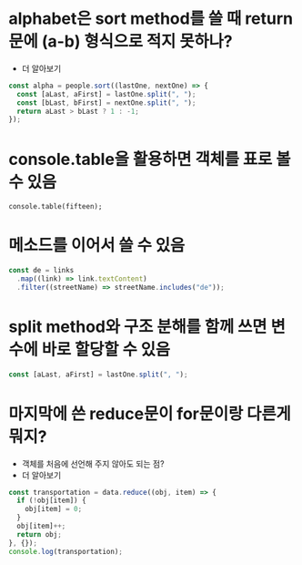# alphabet은 sort method를 쓸 때 return 문에 (a-b) 형식으로 적지 못하나?

- 더 알아보기

```jsx
const alpha = people.sort((lastOne, nextOne) => {
  const [aLast, aFirst] = lastOne.split(", ");
  const [bLast, bFirst] = nextOne.split(", ");
  return aLast > bLast ? 1 : -1;
});
```

# console.table을 활용하면 객체를 표로 볼 수 있음

`console.table(fifteen);`

# 메소드를 이어서 쓸 수 있음

```jsx
const de = links
  .map((link) => link.textContent)
  .filter((streetName) => streetName.includes("de"));
```

# split method와 구조 분해를 함께 쓰면 변수에 바로 할당할 수 있음

```jsx
const [aLast, aFirst] = lastOne.split(", ");
```

# 마지막에 쓴 reduce문이 for문이랑 다른게 뭐지?

- 객체를 처음에 선언해 주지 않아도 되는 점?
- 더 알아보기

```jsx
const transportation = data.reduce((obj, item) => {
  if (!obj[item]) {
    obj[item] = 0;
  }
  obj[item]++;
  return obj;
}, {});
console.log(transportation);
```
